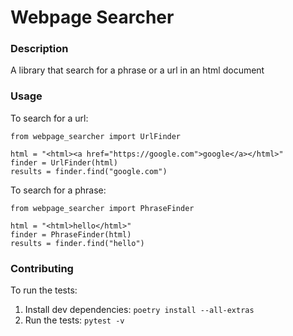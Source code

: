 # Webpage Searcher

### Description
A library that search for a phrase or a url in an html document

### Usage
To search for a url:
```
from webpage_searcher import UrlFinder

html = "<html><a href="https://google.com">google</a></html>"
finder = UrlFinder(html)
results = finder.find("google.com")
```

To search for a phrase:
```
from webpage_searcher import PhraseFinder

html = "<html>hello</html>"
finder = PhraseFinder(html)
results = finder.find("hello")
```

### Contributing
To run the tests:
1. Install dev dependencies: `poetry install --all-extras`
2. Run the tests: `pytest -v`
